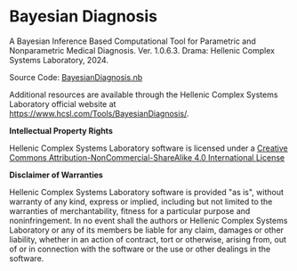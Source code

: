 # Bayesian Diagnosis

A Bayesian Inference Based Computational Tool for Parametric and Nonparametric Medical Diagnosis. Ver. 1.0.6.3. Drama: Hellenic Complex Systems Laboratory, 2024.

Source Code: [BayesianDiagnosis.nb](BayesianDiagnosis.nb)

Additional resources are available through the Hellenic Complex Systems Laboratory official website at https://www.hcsl.com/Tools/BayesianDiagnosis/.

**Intellectual Property Rights**

Hellenic Complex Systems Laboratory software is licensed under a [Creative Commons Attribution-NonCommercial-ShareAlike 4.0 International License](https://creativecommons.org/licenses/by-nc-sa/4.0/)

**Disclaimer of Warranties**

Hellenic Complex Systems Laboratory software is provided "as is", without warranty of any kind, express or implied, including but not limited to the warranties of merchantability, fitness for a particular purpose and noninfringement. In no event shall the authors or Hellenic Complex Systems Laboratory or any of its members be liable for any claim, damages or other liability, whether in an action of contract, tort or otherwise, arising from, out of or in connection with the software or the use or other dealings in the software.